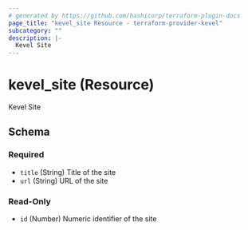 ```yaml
---
# generated by https://github.com/hashicorp/terraform-plugin-docs
page_title: "kevel_site Resource - terraform-provider-kevel"
subcategory: ""
description: |-
  Kevel Site
---
```


# kevel_site (Resource)

Kevel Site



<!-- schema generated by tfplugindocs -->
## Schema

### Required

- `title` (String) Title of the site
- `url` (String) URL of the site

### Read-Only

- `id` (Number) Numeric identifier of the site


